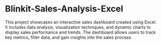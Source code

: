 # Blinkit-Sales-Analysis-Excel
This project showcases an interactive sales dashboard created using Excel. It includes data analysis, visualization techniques, and dynamic charts to display sales performance and trends. The dashboard allows users to track key metrics, filter data, and gain insights into the sales process
